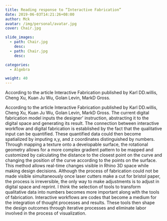 ```yaml
---
title: Reading response to “Interactive Fabrication”
date: 2019-06-03T14:21:26+08:00
author: Mck
avatar: /img/personal/avatar.jpg
cover: Chair.jpg

slide_images:
  - path: Chair.jpg
    desc:
  - path: Chair.jpg
    desc:

categories:
  - Algebra

weight: 40
---
```




According to the article Interactive Fabrication published by Karl DD.willis, Cheng Xu, Kuan Ju Wu, Golan Levin, MarkD Gross.

<!--more-->


According to the article Interactive Fabrication published by Karl DD.willis, Cheng Xu, Kuan Ju Wu, Golan Levin, MarkD Gross.  The current digital fabrication model inputs the designer'
instruction, abstracting it to the digital space and generating its result. The connection between interactive workflow and digital fabrication is established by the fact that the qualitative 
input can be quantified.  These quantified data could then become spatialized by imputing x,y, and z coordinates distinguished by numbers. Through mapping a texture onto a developable surface,
the rotational geometry allows for a more complex gradient pattern to be mapped and customized by calculating the distance to the closest point on the curve and changing the position of the curve according to the points on the surface.
This method allows real-time changes visible in Rhino 3D space while making design decisions. Although the process of fabrication could not be made visible simultaneously once laser cutters make a cut for bristol paper,
the process is irreversible, the only way to make adjustments is to adjust in digital space and reprint. I think the selection of tools to transform qualitative data into numbers becomes more important along with the tools of fabrication.
Interactive workflows are codes that become a medium for the integration of thought processes and results. These tools then shape the design outcomes through iterative processes and eliminate labor involved in the process of visualization.
